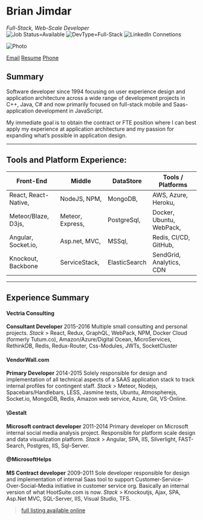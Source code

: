 Brian Jimdar
============
*Full-Stack, Web-Scale Developer*   
![Job Status=Available](https://img.shields.io/badge/Job%20Status-Available-brightgreen.svg)
![DevType=Full-Stack](https://img.shields.io/badge/Dev%20Type-Full--Stack-lightgrey.svg)
![LinkedIn Connetions](https://img.shields.io/badge/LinkedIn%20Connections-285-blue.svg)

![Photo](https://avatars1.githubusercontent.com/u/587483?v=3&s=240)

[Email](mailto:brian@jimdar.com)               [Resume](http://brian.jimdar.com/resume) 
[Phone](tel:206-300-9241)        

## Summary
Software developer since 1994 focusing on user experience design and application architecture 
across a wide range of development projects in C++, Java, C# and now primarily focused on 
full-stack mobile and Saas-application development in JavaScript. 

My immediate goal is to obtain the contract or FTE position where I can best apply my experience
at application architecture and my passion for expanding what’s possible in application design.

-------------------------------------------------------------------------------------

## Tools and Platform Experience:

|       Front-End     |     Middle       |   DataStore   |    Tools / Platforms     |
|---------------------|------------------|---------------|--------------------------|
| React, React-Native,| NodeJS, NPM,     | MongoDB,      | AWS, Azure, Heroku,      |
| Meteor/Blaze, D3js, | Meteor, Express, | PostgreSql,   | Docker, Ubuntu, WebPack, |
| Angular, Socket.io, | Asp.net, MVC,    | MSSql,        | Redis, CI/CD, GitHub,    |
| Knockout, Backbone  | ServiceStack,    | ElasticSearch | SendGrid, Analytics, CDN |

-------------------------------------------------------------------------------------

## Experience Summary

#### Vectria Consulting          
__Consultant Developer__                      2015-2016
Multiple small consulting and personal projects.
*Stack* > React, Redux, GraphQL, WebPack, NPM, Docker Cloud (formerly Tutum.co), Amazon/Azure/Digital Ocean,
MicroServices, RethinkDB, Redis, Redux-Router, Css-Modules, JWTs, SocketCluster

#### VendorWall.com           
__Primary Developer__                            2014-2015
Solely responsible for design and implementation of all technical aspects of a SAAS 
application stack to track internal profiles for contingent staff. 
*Stack* > Meteor, Nodejs, Spacebars/Handlebars, LESS, Jasmine tests, Ubuntu, Atmospherejs, Socket.io, MongoDB, Redis, Amazon web service, Azure, Git, VS-Online.

#### \\Gestalt             
__Microsoft contract developer__                    2011-2014
Primary developer on Microsoft internal social media analysis project. Responsible for platform scale design and data visualization platform.
*Stack* > Angular, SPA, IIS, Silverlight, FAST-Search, Postgres, IIS, Sql-Server.

#### @MicrosoftHelps       
__MS Contract developer__                           2009-2011
Sole developer responsible for design and implementation of internal Saas tool to support Customer-Service-Over-Social-Media initiative in customer service org. Basically an internal version of what HootSuite.com is now.
*Stack* > Knockoutjs, Ajax, SPA, Asp.Net MVC, SQL-Server, IIS, Visual Studio, TFS.
 > [full listing available online](http://brian.jimdar.com/resume) 
